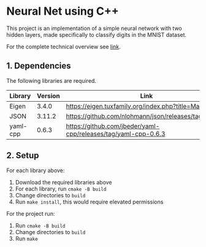 # Neural Net using C++

This project is an implementation of a simple neural network with two hidden layers, made specifically to classify digits in the MNIST dataset.

For the complete technical overview see [link](https://github.com/Keith-Dao/Neural-Net-From-Scratch/blob/main/README.md).

## 1. Dependencies

The following libraries are required.

| Library  | Version | Link                                                           |
| -------- | ------- | -------------------------------------------------------------- |
| Eigen    | 3.4.0   | https://eigen.tuxfamily.org/index.php?title=Main_Page          |
| JSON     | 3.11.2  | https://github.com/nlohmann/json/releases/tag/v3.11.2          |
| yaml-cpp | 0.6.3   | https://github.com/jbeder/yaml-cpp/releases/tag/yaml-cpp-0.6.3 |

## 2. Setup

For each library above:

1. Download the required libraries above
2. For each library, run `cmake -B build`
3. Change directories to `build`
4. Run `make install`, this would require elevated permissions

For the project run:

1. Run `cmake -B build`
2. Change directories to `build`
3. Run `make`

